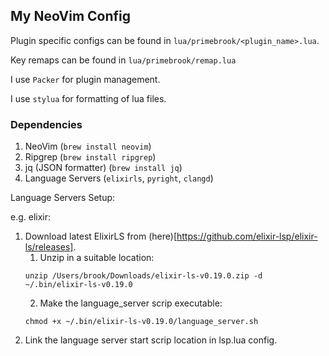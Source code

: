 ## My NeoVim Config

Plugin specific configs can be found in `lua/primebrook/<plugin_name>.lua`.

Key remaps can be found in `lua/primebrook/remap.lua`

I use `Packer` for plugin management.

I use `stylua` for formatting of lua files.


### Dependencies

1. NeoVim (`brew install neovim`)
2. Ripgrep (`brew install ripgrep`)
3. jq (JSON formatter) (`brew install jq`)
4. Language Servers (`elixirls`, `pyright`, `clangd`)



Language Servers Setup:

e.g. elixir:

1. Download latest ElixirLS from (here)[https://github.com/elixir-lsp/elixir-ls/releases].
    1. Unzip in a suitable location:
    ```
    unzip /Users/brook/Downloads/elixir-ls-v0.19.0.zip -d ~/.bin/elixir-ls-v0.19.0
    ```
    2. Make the language_server scrip executable:
    ```
    chmod +x ~/.bin/elixir-ls-v0.19.0/language_server.sh
    ```
2. Link the language server start scrip location in lsp.lua config.
